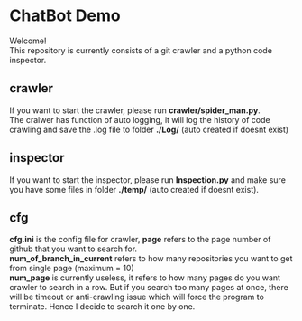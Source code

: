 # ChatBot Demo
Welcome!<br>
This repository is currently consists of a git crawler and a python code inspector.<br>
## crawler
If you want to start the crawler, please run **crawler/spider_man.py**.<br>
The cralwer has function of auto logging, it will log the history of code crawling and save the .log file to folder **./Log/** (auto created if doesnt exist)<br>
## inspector
If you want to start the inspector, please run **Inspection.py** and make sure you have some files in folder **./temp/** (auto created if doesnt exist).<br>
## cfg
**cfg.ini** is the config file for crawler, **page** refers to the page number of github that you want to search for.<br>
**num_of_branch_in_current** refers to how many repositories you want to get from single page (maximum = 10)<br>
**num_page** is currently useless, it refers to how many pages do you want crawler to search in a row. But if you search too many pages at once, there will be timeout or anti-crawling issue which will force the program to terminate. Hence I decide to search it one by one.<br>


